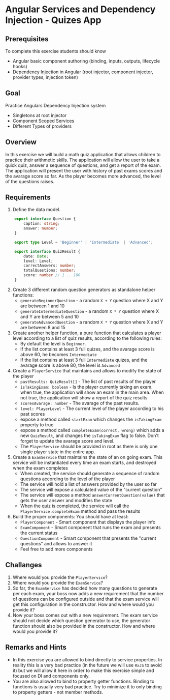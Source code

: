 # Angular Services and Dependency Injection - Quizes App

## Prerequisites
To complete this exercise students should know
- Angular basic component authoring (binding, inputs, outputs, lifecycle hooks)
- Dependency Injection in Angular (root injector, component injector, provider types, injection token)


## Goal
Practice Angulars Dependency Injection system
* Singletons at root injector
* Component Scoped Services
* Different Types of providers

## Overview
In this exercise we will build a math quiz application that allows children to practice their arithmetic skills. The application will allow the user to take a quick quiz, answer a sequence of questions, and get a report of the exam. The application will present the user with history of past exams scores and the avarage score so far. As the player becomes more advanced, the level of the questions raises. 

## Requirements
1. Define the data model. 
```typescript
    export interface Question {
        caption: string;
        answer: number;
    }

    export type Level = 'Beginner' | 'Intermediate' | 'Advanced';

    export interface QuizResult {
        date: Date;
        level: Level;
        correctAnswers: number;
        totalQuestions: number;
        score: number // 1 .. 100
    }
```

2. Create 3 different random question generators as standalone helper functions:
    - `generateBeginnerQuestion` - a random `X + Y` question where X and Y are between 1 and 10
    - `generateIntermediateQuestion` - a random `X * Y` question where X and Y are between 5 and 10
    - `generateAdvancedQuestion` - a random `X * Y` question where X and Y are between 8 and 15
3. Create another helper function, a pure function that calculates a player level according to a list of quiz results, according to the following rules: 
    - By default the level is `Beginner`.
    - If the list contains at least 3 full quizes, and the avarage score is above 60, he becomes `Intermediate`
    - If the list contains at least 3 full `Intermediate` quizes, and the avarage score is above 80, the level is `Advanced`
4. Create a `PlayerService` that maintains and allows to modify the state of the player
    - `pastResults: QuizResult[]` - The list of past results of the player
    - `isTakingExam: boolean` - Is the player currently taking an exam. when true, the application will show an exam in the main area. When not true, the application will show a report of the quiz results
    - `scoresAvarage: number` - The avarage of the past results.
    - `level: PlayerLevel` - The current level of the player according to his past scores
    - expose a method called `startExam` which changes the `isTakingExam` property to true
    - expose a method called `completeExam(correct, wrong)` which adds a new `QuizResult`, and changes the `isTakingExam` flag to false. Don't forget to update the avarage score and level.
    - The `PlayerService` should be provided in root as there is only one single player state in the entire app.
5. Create a `ExamService` that maintains the state of an on going exam. This service will be instantiated every time an exam starts, and destroyed when the exam completes
    - When created, the service should generate a sequence of random questions according to the level of the player
    - The service will hold a list of answers provided by the user so far
    - The service will expose a calculated value of the "current question"
    - The service will expose a method `answerCurrentQuestion(value)` that gets the user answer and modifies the state
    - When the quiz is completed, the service will call the `PlayerService.completeExam` method and pass the results
6. Build the proper components: You should have at least:
    - `PlayerComponent` - Smart component that displays the player info
    - `ExamComponent` - Smart component that runs the exam and presents the current status
    - `QuestionComponent` - Smart component that presents the "current questions" and allows to answer it
    - Feel free to add more components

## Challanges
1. Where would you provide the `PlayerService`?
2. Where would you provide the `ExamService`?
3. So far, the `ExamService` has decided how many questions to generate per each exam, your boss now adds a new requirement that the number of questions can be configured outside and that the exam service will get this configuration in the constructor. How and where would you provide it?
4. Now your boss comes out with a new requirement. The exam service should not decide which question generator to use, the generator function should also be provided in the constructor. How and where would you provide it?

## Remarks and Hints
- In this exercise you are allowed to bind directly to service properties. In reality this is a very bad practice (in the future we will use `RxJS` to avoid it) but we will allow it here in order to make this exercise simple and focused on DI and components only.
- You are also allowed to bind to property getter functions. Binding to functions is usually very bad practice. Try to minimize it to only binding to property getters - not member methods. 


